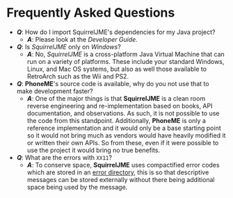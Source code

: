 # Frequently Asked Questions

 * ***Q***: How do I import SquirrelJME's dependencies for my Java project?
   * ***A***: Please look at the _Developer Guide_.
 * ***Q***: Is _SquirrelJME_ only on _Windows_?
   * ***A***: No, _SquirrelJME_ is a cross-platform Java Virtual Machine that
     can run on a variety of platforms. These include your standard Windows,
     Linux, and Mac OS systems, but also as well those available to RetroArch
     such as the Wii and PS2.
 * ***Q***: **PhoneME**'s source code is available, why do you not use that
   to make development faster?
   * ***A***: One of the major things is that **SquirrelJME** is a clean room
     reverse engineering and re-implementation based on books, API
     documentation, and observations. As such, it is not possible to use the
     code from this standpoint. Additionally, **PhoneME** is only a reference
     implementation and it would only be a base starting point so it would
     not bring much as vendors would have heavily modified it or written
     their own APIs. So from these, even if it were possible to use the
     project it would bring no true benefits.
 * ***Q***: What are the errors with `XX11`?
   * ***A***: To conserve space, **SquirrelJME** uses compactified error
     codes which are stored in an [error directory](error-list.mkd), this is
     so that descriptive messages can be stored externally without there
     being additional space being used by the message.
